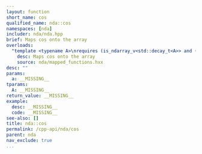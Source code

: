 ```yaml
---
layout: function
short_name: cos
qualified_name: nda::cos
namespaces: [nda]
includer: nda/nda.hpp
brief: Maps cos onto the array
overloads:
  "template <typename A>\nrequires (is_ndarray_v<std::decay_t<A>> and (get_algebra<std::decay_t<A>> != 'M'))\nauto cos(A && a)":
    desc: Maps cos onto the array
    source: nda/mapped_functions.hxx
desc: ""
params:
  a: __MISSING__
tparams:
  A: __MISSING__
return_value: __MISSING__
example:
  desc: __MISSING__
  code: __MISSING__
see-also: []
title: nda::cos
permalink: /cpp-api/nda/cos
parent: nda
nav_exclude: true
...
```


